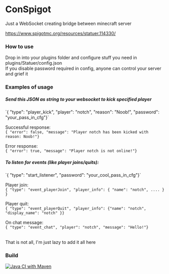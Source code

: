 # ConSpigot

Just a WebSocket creating bridge between minecraft server <br>

https://www.spigotmc.org/resources/statuer.114330/

### How to use

Drop in into your plugins folder and configure stuff you need in plugins/Statuer/config.json <br>
If you disable password required in config, anyone can control your server and grief it <br> 


### Examples of usage

<h5>Send this JSON as string to your websocket to kick specified player</h5>
`{ "type": "player_kick", "player": "notch", "reason": "Noob!", "password": "your_pass_in_cfg"}`

Successful response: <br>
    `{ "error": false, "message": "Player notch has been kicked with reason: Noob!"}` 
    
Error response: <br>
    `{ "error": true, "message": "Player notch is not online!"}` 

<h5>To listen for events (like player joins/quits):</h5>
`{ "type": "start_listener", "password": "your_cool_pass_in_cfg"}` 

Player join: <br>
`{ "type": "event_playerJoin", "player_info": { "name": "notch", .... } }`

Player quit: <br>
`{ "type": "event_playerQuit", "player_info": {"name": "notch", "display_name": "notch" }}`

On chat message: <br>
`{ "type": "event_chat", "player": "notch", "message": "Hello!"}`

<br>
That is not all, I'm just lazy to add it all here

### Build
[![Java CI with Maven](https://github.com/xap3y/ConSpigot/actions/workflows/maven.yml/badge.svg)](https://github.com/xap3y/ConSpigot/actions/workflows/maven.yml)
